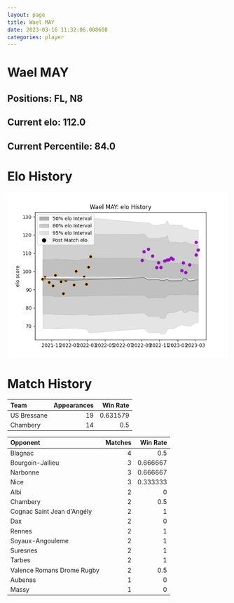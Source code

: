 ```yaml
---  
layout: page  
title: Wael MAY  
date: 2023-03-16 11:32:06.008608  
categories: player  
---
```

# Wael MAY

## Positions: FL, N8

## Current elo: 112.0

## Current Percentile: 84.0

# Elo History


![elo history](history_WaelMAY.png)
# Match History


| Team        |   Appearances |   Win Rate |
|:------------|--------------:|-----------:|
| US Bressane |            19 |   0.631579 |
| Chambery    |            14 |   0.5      |

| Opponent                   |   Matches |   Win Rate |
|:---------------------------|----------:|-----------:|
| Blagnac                    |         4 |   0.5      |
| Bourgoin-Jallieu           |         3 |   0.666667 |
| Narbonne                   |         3 |   0.666667 |
| Nice                       |         3 |   0.333333 |
| Albi                       |         2 |   0        |
| Chambery                   |         2 |   0.5      |
| Cognac Saint Jean d'Angély |         2 |   1        |
| Dax                        |         2 |   0        |
| Rennes                     |         2 |   1        |
| Soyaux-Angouleme           |         2 |   1        |
| Suresnes                   |         2 |   1        |
| Tarbes                     |         2 |   1        |
| Valence Romans Drome Rugby |         2 |   0.5      |
| Aubenas                    |         1 |   0        |
| Massy                      |         1 |   0        |